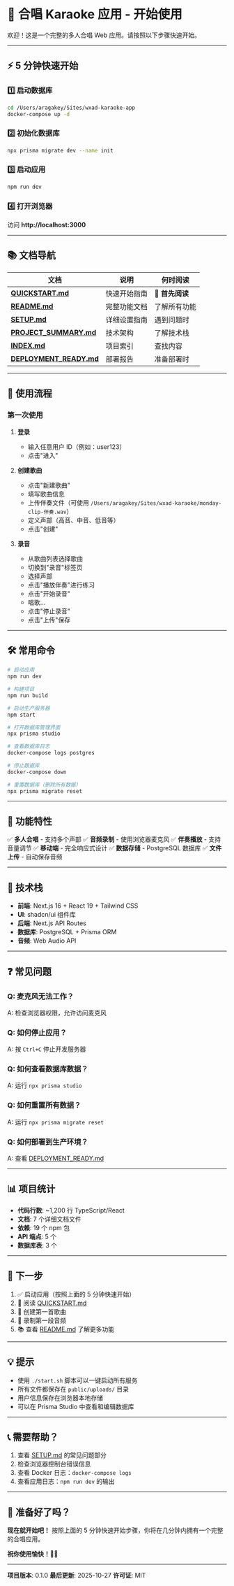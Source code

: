 # 🎤 合唱 Karaoke 应用 - 开始使用

欢迎！这是一个完整的多人合唱 Web 应用。请按照以下步骤快速开始。

---

## ⚡ 5 分钟快速开始

### 1️⃣ 启动数据库
```bash
cd /Users/aragakey/Sites/wxad-karaoke-app
docker-compose up -d
```

### 2️⃣ 初始化数据库
```bash
npx prisma migrate dev --name init
```

### 3️⃣ 启动应用
```bash
npm run dev
```

### 4️⃣ 打开浏览器
访问 **http://localhost:3000**

---

## 📚 文档导航

| 文档 | 说明 | 何时阅读 |
|------|------|---------|
| **[QUICKSTART.md](./QUICKSTART.md)** | 快速开始指南 | 🔴 **首先阅读** |
| **[README.md](./README.md)** | 完整功能文档 | 了解所有功能 |
| **[SETUP.md](./SETUP.md)** | 详细设置指南 | 遇到问题时 |
| **[PROJECT_SUMMARY.md](./PROJECT_SUMMARY.md)** | 技术架构 | 了解技术栈 |
| **[INDEX.md](./INDEX.md)** | 项目索引 | 查找内容 |
| **[DEPLOYMENT_READY.md](./DEPLOYMENT_READY.md)** | 部署报告 | 准备部署时 |

---

## 🎯 使用流程

### 第一次使用

1. **登录**
   - 输入任意用户 ID（例如：user123）
   - 点击"进入"

2. **创建歌曲**
   - 点击"新建歌曲"
   - 填写歌曲信息
   - 上传伴奏文件（可使用 `/Users/aragakey/Sites/wxad-karaoke/monday-clip-伴奏.wav`）
   - 定义声部（高音、中音、低音等）
   - 点击"创建"

3. **录音**
   - 从歌曲列表选择歌曲
   - 切换到"录音"标签页
   - 选择声部
   - 点击"播放伴奏"进行练习
   - 点击"开始录音"
   - 唱歌...
   - 点击"停止录音"
   - 点击"上传"保存

---

## 🛠️ 常用命令

```bash
# 启动应用
npm run dev

# 构建项目
npm run build

# 启动生产服务器
npm start

# 打开数据库管理界面
npx prisma studio

# 查看数据库日志
docker-compose logs postgres

# 停止数据库
docker-compose down

# 重置数据库（删除所有数据）
npx prisma migrate reset
```

---

## 📱 功能特性

✅ **多人合唱** - 支持多个声部
✅ **音频录制** - 使用浏览器麦克风
✅ **伴奏播放** - 支持音量调节
✅ **移动端** - 完全响应式设计
✅ **数据存储** - PostgreSQL 数据库
✅ **文件上传** - 自动保存音频

---

## 🔧 技术栈

- **前端**: Next.js 16 + React 19 + Tailwind CSS
- **UI**: shadcn/ui 组件库
- **后端**: Next.js API Routes
- **数据库**: PostgreSQL + Prisma ORM
- **音频**: Web Audio API

---

## ❓ 常见问题

### Q: 麦克风无法工作？
A: 检查浏览器权限，允许访问麦克风

### Q: 如何停止应用？
A: 按 `Ctrl+C` 停止开发服务器

### Q: 如何查看数据库数据？
A: 运行 `npx prisma studio`

### Q: 如何重置所有数据？
A: 运行 `npx prisma migrate reset`

### Q: 如何部署到生产环境？
A: 查看 [DEPLOYMENT_READY.md](./DEPLOYMENT_READY.md)

---

## 📊 项目统计

- **代码行数**: ~1,200 行 TypeScript/React
- **文档**: 7 个详细文档文件
- **依赖**: 19 个 npm 包
- **API 端点**: 5 个
- **数据库表**: 3 个

---

## 🚀 下一步

1. ✅ 启动应用（按照上面的 5 分钟快速开始）
2. 📖 阅读 [QUICKSTART.md](./QUICKSTART.md)
3. 🎵 创建第一首歌曲
4. 🎤 录制第一段音频
5. 📚 查看 [README.md](./README.md) 了解更多功能

---

## 💡 提示

- 使用 `./start.sh` 脚本可以一键启动所有服务
- 所有文件都保存在 `public/uploads/` 目录
- 用户信息保存在浏览器本地存储
- 可以在 Prisma Studio 中查看和编辑数据库

---

## 📞 需要帮助？

1. 查看 [SETUP.md](./SETUP.md) 的常见问题部分
2. 检查浏览器控制台错误信息
3. 查看 Docker 日志：`docker-compose logs`
4. 查看应用日志：`npm run dev` 的输出

---

## 🎉 准备好了吗？

**现在就开始吧！** 按照上面的 5 分钟快速开始步骤，你将在几分钟内拥有一个完整的合唱应用。

**祝你使用愉快！🎤🎵**

---

**项目版本**: 0.1.0
**最后更新**: 2025-10-27
**许可证**: MIT
